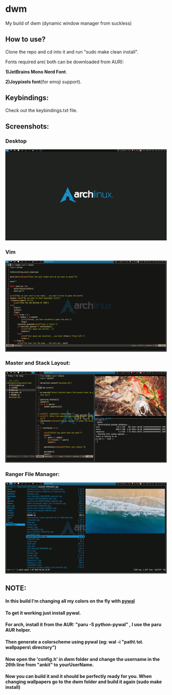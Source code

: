 # dwm
 My build of dwm (dynamic window manager from suckless)
 ## How to use?
 Clone the repo and cd into it and run "sudo make clean install".
 
 Fonts required are( both can be downloaded from AUR):
 
 __1)JetBrains Mono Nerd Font__.
  
 __2)Joypixels font__(for emoji support).
 
 ## Keybindings:
 Check out the keybindings.txt file.
 ## Screenshots:
 ### Desktop
 ![Screenshots](https://github.com/ankitjosh78/dwm/blob/main/screenshots/rice.png?raw=true)
 ### Vim
 ![Screenshots](https://github.com/ankitjosh78/dwm/blob/main/screenshots/vim.png?raw=true)
 ### Master and Stack Layout:
 ![Screenshots](https://github.com/ankitjosh78/dwm/blob/main/screenshots/master_stack.png?raw=true)
  ### Ranger File Manager:
 ![Screenshots](https://github.com/ankitjosh78/dwm/blob/main/screenshots/ranger.png?raw=true)
 
 ## NOTE:
 #### In this build I'm changing all my colors on the fly with [pywal](https://github.com/dylanaraps/pywal)
 #### To get it working just install pywal.
 #### For arch, install it from the AUR: "paru -S python-pywal" , I use the paru AUR helper.
 #### Then generate a colorscheme using pywal (eg: wal -i "path\ to\ wallpapers\ directory\")
 #### Now open the 'config.h' in dwm folder and change the username in the 26th line from "ankit" to yourUserName.
 #### Now you can build it and it should be perfectly ready for you. When changing wallpapers go to the dwm folder and build it again (sudo make install)

 
 
